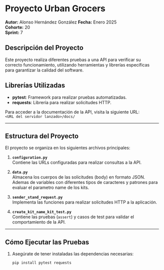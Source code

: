 # Proyecto Urban Grocers 
**Autor:** Alonso Hernández González
**Fecha:** Enero 2025  
**Cohorte:** 20  
**Sprint:** 7  

## Descripción del Proyecto
Este proyecto realiza diferentes pruebas a una API para verificar su correcto funcionamiento, utilizando herramientas y librerías específicas para garantizar la calidad del software.

## Librerías Utilizadas
- **pytest**: Framework para realizar pruebas automatizadas.
- **requests**: Librería para realizar solicitudes HTTP.

Para acceder a la documentación de la API, visita la siguiente URL:  
`<URL del servidor lanzado>/docs/`

---

## Estructura del Proyecto
El proyecto se organiza en los siguientes archivos principales:

1. **`configuration.py`**  
   Contiene las URLs configuradas para realizar consultas a la API.

2. **`data.py`**  
   Almacena los cuerpos de las solicitudes (body) en formato JSON. Ademas de variables con diferentes tipos de caracteres y patrones para evaluar el parametro name de los kits.

3. **`sender_stand_request.py`**  
   Implementa las funciones para realizar solicitudes HTTP a la aplicación.

4. **`create_kit_name_kit_test.py`**  
   Contiene las pruebas (`assert`) y casos de test para validar el comportamiento de la API.

---

## Cómo Ejecutar las Pruebas
1. Asegúrate de tener instaladas las dependencias necesarias:
   ```bash
   pip install pytest requests
